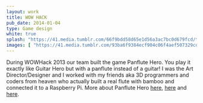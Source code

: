 ```yaml
---
layout: work
title: WOW HACK 
pub_date: 2014-01-04
type: Game design
white: true
splash: "https://41.media.tumblr.com/66f9bdd58d65e1d56a3ac7bc0d679fcd/tumblr_nooag7qGNK1snf70wo3_540.png"
images: [ "https://41.media.tumblr.com/93ba6f9384ecf904c06f4aef507329cd/tumblr_noo8989S5Y1snf70wo1_400.png", "https://41.media.tumblr.com/eebbf9daa129768bb3fbca8731c79268/tumblr_noo8989S5Y1snf70wo2_400.png" ]
---
```

During WOWHack 2013 our team built the game Panflute Hero. You play it exactly like Guitar Hero but with a panflute instead of a guitar! I was the Art Director/Designer and I worked with my friends aka 3D programmers and coders from heaven who actually built a real flute with bamboo and connected it to a Raspberry Pi. More about Panflute Hero [here](http://www.pixelfolders.se/2014/WOWHack-2013.html), [here](https://www.youtube.com/watch?v=9jKsvDZP4T0) and [here](http://www.raspberrypi.org/archives/5924).





